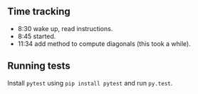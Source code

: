 


## Time tracking

 - 8:30 wake up, read instructions.
 - 8:45 started.
 - 11:34 add method to compute diagonals (this took a while).


## Running tests

Install `pytest` using `pip install pytest` and run `py.test`.